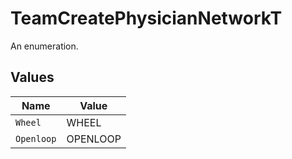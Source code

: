 # TeamCreatePhysicianNetworkT

An enumeration.


## Values

| Name       | Value      |
| ---------- | ---------- |
| `Wheel`    | WHEEL      |
| `Openloop` | OPENLOOP   |